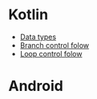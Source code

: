 # Kotlin

- [Data types](DataTypes.md)
- [Branch control folow](Branch-Control-Flow.md)
- [Loop control folow](Loop-Control-Flow.md)

# Android